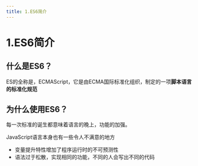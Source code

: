 ```yaml
---
title: 1.ES6简介
---
```

# 1.ES6简介

## 什么是ES6？

ES的全称是，ECMAScript，它是由ECMA国际标准化组织，制定的一项**脚本语言的标准化规范**

## 为什么使用ES6？

每一次标准的诞生都意味着语言的晚上，功能的加强。

JavaScript语言本身也有一些令人不满意的地方

- 变量提升特性增加了程序运行时的不可预测性
- 语法过于松散，实现相同的功能，不同的人会写出不同的代码


